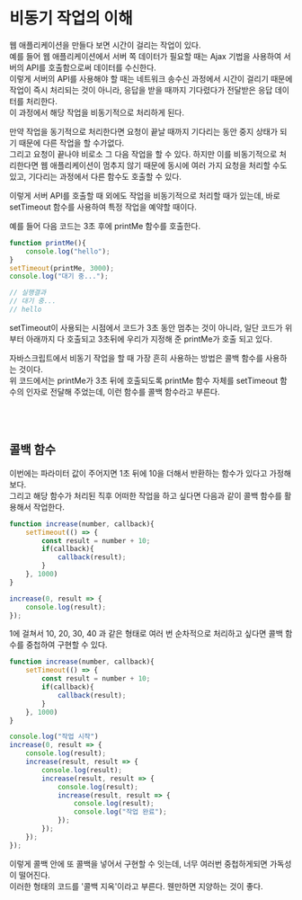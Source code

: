 # 비동기 작업의 이해
웹 애플리케이션을 만들다 보면 시간이 걸리는 작업이 있다.  
예를 들어 웹 애플리케이션에서 서버 쪽 데이터가 필요할 때는 Ajax 기법을 사용하여 서버의 API를 호출함으로써 데이터를 수신한다.  
이렇게 서버의 API를 사용해야 할 때는 네트워크 송수신 과정에서 시간이 걸리기 때문에 작업이 즉시 처리되는 것이 아니라, 응답을 받을 때까지 기다렸다가 전달받은 응답 데이터를 처리한다.  
이 과정에서 해당 작업을 비동기적으로 처리하게 된다.

만약 작업을 동기적으로 처리한다면 요청이 끝날 때까지 기다리는 동안 중지 상태가 되기 때문에 다른 작업을 할 수가없다.  
그리고 요청이 끝나야 비로소 그 다음 작업을 할 수 있다. 하지만 이를 비동기적으로 처리한다면 웹 애플리케이션이 멈추지 않기 때문에 동시에 여러 가지 요청을 처리할 수도 있고, 기다리는 과정에서 다른 함수도 호출할 수 있다.

이렇게 서버 API를 호출할 때 외에도 작업을 비동기적으로 처리할 때가 있는데, 바로 setTimeout 함수를 사용하여 특정 작업을 예약할 때이다.

예를 들어 다음 코드는 3초 후에 printMe 함수를 호출한다.
```javascript
function printMe(){
    console.log("hello");
}
setTimeout(printMe, 3000);
console.log("대기 중...");

// 실행결과
// 대기 중...
// hello
```
setTimeout이 사용되는 시점에서 코드가 3초 동안 멈추는 것이 아니라, 일단 코드가 위부터 아래까지 다 호출되고 3초뒤에 우리가 지정해 준 printMe가 호출 되고 있다.

자바스크립트에서 비동기 작업을 할 때 가장 흔히 사용하는 방법은 콜백 함수를 사용하는 것이다.  
위 코드에서는 printMe가 3초 뒤에 호출되도록 printMe 함수 자체를 setTimeout 함수의 인자로 전달해 주었는데, 이런 함수를 콜백 함수라고 부른다.

<br>
<br>

## 콜백 함수
이번에는 파라미터 값이 주어지면 1초 뒤에 10을 더해서 반환하는 함수가 있다고 가정해 보다.  
그리고 해당 함수가 처리된 직후 어떠한 작업을 하고 싶다면 다음과 같이 콜백 함수를 활용해서 작업한다.
```javascript
function increase(number, callback){
    setTimeout(() => {
        const result = number + 10;
        if(callback){
            callback(result);
        }
    }, 1000)
}

increase(0, result => {
    console.log(result);
});
```
1에 걸쳐서 10, 20, 30, 40 과 같은 형태로 여러 번 순차적으로 처리하고 싶다면 콜백 함수를 중첩하여 구현할 수 있다.
```javascript
function increase(number, callback){
    setTimeout(() => {
        const result = number + 10;
        if(callback){
            callback(result);
        }
    }, 1000)
}

console.log("작업 시작")
increase(0, result => {
    console.log(result);
    increase(result, result => {
        console.log(result);
        increase(result, result => {
            console.log(result);
            increase(result, result => {
                console.log(result);
                console.log("작업 완료");
            });
        });
    });
});
```
이렇게 콜백 안에 또 콜백을 넣어서 구현할 수 잇는데, 너무 여러번 중첩하게되면 가독성이 떨어진다.  
이러한 형태의 코드를 '콜백 지옥'이라고 부른다. 웬만하면 지양하는 것이 좋다.

<br>
<br>